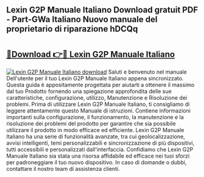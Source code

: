 ## Lexin G2P Manuale Italiano Download gratuit PDF - Part-GWa Italiano Nuovo manuale del proprietario di riparazione hDCQq

# <h2><a href="http://dfdd9p.blite.top/?on=Lexin+G2P+Manuale+Italiano">🔗Download 👉🔴 Lexin G2P Manuale Italiano</a></h2>

[![Lexin G2P Manuale Italiano download](https://i.imgur.com/lujVjoI.png)](http://dfdd9p.blite.top/?on=Lexin+G2P+Manuale+Italiano)
Saluti e benvenuto nel manuale Dell'utente per il tuo Lexin G2P Manuale Italiano appena sincronizzato. Questa guida è appositamente progettata per aiutarti a ottenere il massimo dal tuo Prodotto fornendo una spiegazione approfondita delle sue caratteristiche, configurazione, utilizzo, Manutenzione e Risoluzione dei problemi. Prima di utilizzare Lexin G2P Manuale Italiano, ti consigliamo di leggere attentamente questo Manuale di istruzioni. Contiene informazioni importanti sulla configurazione, il funzionamento, la manutenzione e la risoluzione dei problemi del prodotto per garantire che sia possibile utilizzare il prodotto in modo efficace ed efficiente. Lexin G2P Manuale Italiano ha una serie di funzionalità avanzate, tra cui geolocalizzazione, avvisi intelligenti, temi personalizzabili e sincronizzazione di più dispositivi, tutti accessibili e personalizzati dall'interfaccia. Confidiamo che Lexin G2P Manuale Italiano sia stata una risorsa affidabile ed efficace nei tuoi sforzi per padroneggiare il tuo nuovo dispositivo. In caso di domande o dubbi, contattare il nostro team di assistenza clienti.
